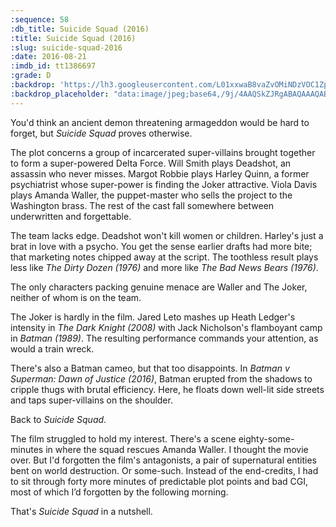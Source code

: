 ```yaml
---
:sequence: 58
:db_title: Suicide Squad (2016)
:title: Suicide Squad (2016)
:slug: suicide-squad-2016
:date: 2016-08-21
:imdb_id: tt1386697
:grade: D
:backdrop: 'https://lh3.googleusercontent.com/L01xxwaB8vaZvOMiNDzVOC1Zpc_5Q9yvh2aiaLXA780phd7z09v35NeuYvOXmIbQFnaQ1bb4PzKn=w1000-l75-rj'
:backdrop_placeholder: "data:image/jpeg;base64,/9j/4AAQSkZJRgABAQAAAQABAAD/2wCEACgcHiMeGSgjISMtKygwPGRBPDc3PHtYXUlkkYCZlo+AjIqgtObDoKrarYqMyP/L2u71////m8H////6/+b9//gBKy0tPDU8djVBdviljJn47Pj4+Oz47Oz4+Pj47Pj4+Pj4+Pjs+Pjs7Pj4+Oz4+Pjs7Oz47Ozs+Pj4+Pjs7Ozs7P/AABEIAAsAFAMBIgACEQEDEQH/xAAYAAACAwAAAAAAAAAAAAAAAAACAwABBf/EAB8QAAIBAgcAAAAAAAAAAAAAAAABAhIhAzEyUWGB8P/EABUBAQEAAAAAAAAAAAAAAAAAAAEA/8QAFBEBAAAAAAAAAAAAAAAAAAAAAP/aAAwDAQACEQMRAD8AzUo72DnTCdLWXIluzGYmuXYhT9YgBCT/2Q=="
---
```


You'd think an ancient demon threatening armageddon would be hard to forget, but _Suicide Squad_ proves otherwise.

The plot concerns a group of incarcerated super-villains brought together to form a super-powered Delta Force. Will Smith plays Deadshot, an assassin who never misses. Margot Robbie plays Harley Quinn, a former psychiatrist whose super-power is finding the Joker attractive. Viola Davis plays Amanda Waller, the puppet-master who sells the project to the Washington brass. The rest of the cast fall somewhere between underwritten and forgettable.

The team lacks edge. Deadshot won't kill women or children. Harley's just a brat in love with a psycho. You get the sense earlier drafts had more bite; that marketing notes chipped away at the script. The toothless result plays less like _The Dirty Dozen (1976)_ and more like _The Bad News Bears (1976)_.

The only characters packing genuine menace are Waller and The Joker, neither of whom is on the team.

The Joker is hardly in the film. Jared Leto mashes up Heath Ledger's intensity in _The Dark Knight (2008)_ with Jack Nicholson's flamboyant camp in _Batman (1989)_. The resulting performance commands your attention, as would a train wreck.

There's also a Batman cameo, but that too disappoints. In _Batman v Superman: Dawn of Justice (2016)_, Batman erupted from the shadows to cripple thugs with brutal efficiency. Here, he floats down well-lit side streets and taps super-villains on the shoulder.

Back to _Suicide Squad_.

The film struggled to hold my interest. There's a scene eighty-some-minutes in where the squad rescues Amanda Waller. I thought the movie over. But I'd forgotten the film's antagonists, a pair of supernatural entities bent on world destruction. Or some-such. Instead of the end-credits, I had to sit through forty more minutes of predictable plot points and bad CGI, most of which I’d forgotten by the following morning. 

That's _Suicide Squad_ in a nutshell.

